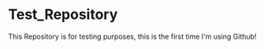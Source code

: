 # Test_Repository
This Repository is for testing purposes, this is the first time I'm using Github!
